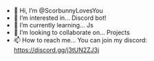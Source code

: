 - 👋 Hi, I’m @ScorbunnyLovesYou
- 👀 I’m interested in... Discord bot!
- 🌱 I’m currently learning... Js
- 💞️ I’m looking to collaborate on... Projects
- 📫 How to reach me... You can join my discord: https://discord.gg/j3tUN2ZJ3j
